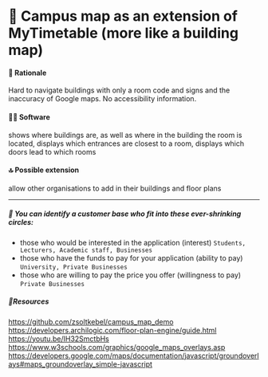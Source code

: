 # 📍 Campus map as an extension of MyTimetable (more like a building map)

#### 🗾 Rationale

Hard to navigate buildings with only a room code and signs and the inaccuracy of Google maps. No accessibility information.

#### 👨‍💻 Software

shows where buildings are, as well as where in the building the room is located, displays which entrances are closest to a room, displays which doors lead to which rooms

#### 🔝 Possible extension

allow other organisations to add in their buildings and floor plans

---
##### 💁  You can identify a customer base who fit into these ever-shrinking circles:

* those who would be interested in the application (interest) `Students, Lecturers, Academic staff, Businesses`
* those who have the funds to pay for your application (ability to pay) `University, Private Businesses`
* those who are willing to pay the price you offer (willingness to pay) `Private Businesses`

##### 📙Resources

https://github.com/zsoltkebel/campus_map_demo
https://developers.archilogic.com/floor-plan-engine/guide.html
https://youtu.be/IH32SmctbHs
https://www.w3schools.com/graphics/google_maps_overlays.asp
https://developers.google.com/maps/documentation/javascript/groundoverlays#maps_groundoverlay_simple-javascript